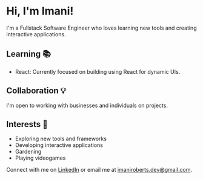# Hi, I'm Imani! 

I'm a Fullstack Software Engineer who loves learning new tools and creating interactive applications.

## Learning 📚

- React: Currently focused on building using React for dynamic UIs.

## Collaboration 💡

I'm open to working with businesses and individuals on projects.

## Interests 🌟

- Exploring new tools and frameworks
- Developing interactive applications
- Gardening 
- Playing videogames

Connect with me on [LinkedIn](https://www.linkedin.com/in/imaniroberts/) or email me at imaniroberts.dev@gmail.com.

